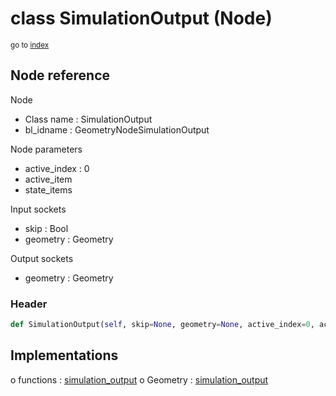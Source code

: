 # class SimulationOutput (Node)

<sub>go to [index](/docs/index.md)</sub>

## Node reference

Node
 - Class name : SimulationOutput
 - bl_idname : GeometryNodeSimulationOutput

Node parameters
 - active_index : 0
 - active_item
 - state_items

Input sockets
 - skip : Bool
 - geometry : Geometry

Output sockets
 - geometry : Geometry

### Header

``` python
def SimulationOutput(self, skip=None, geometry=None, active_index=0, active_item=None, state_items=None, node_label=None, node_color=None):
```

## Implementations

o functions : [simulation_output](/docs/GeoNodes_classes/simulation_output.md)
o Geometry : [simulation_output](/docs/GeoNodes_classes/simulation_output.md) 

